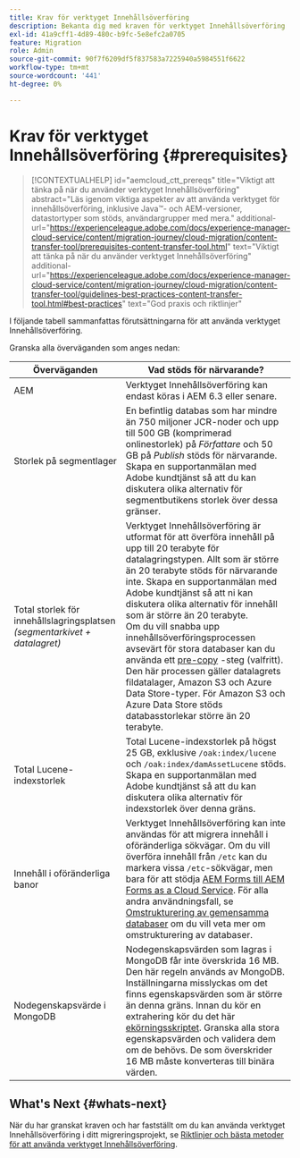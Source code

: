 ```yaml
---
title: Krav för verktyget Innehållsöverföring
description: Bekanta dig med kraven för verktyget Innehållsöverföring
exl-id: 41a9cff1-4d89-480c-b9fc-5e8efc2a0705
feature: Migration
role: Admin
source-git-commit: 90f7f6209df5f837583a7225940a5984551f6622
workflow-type: tm+mt
source-wordcount: '441'
ht-degree: 0%

---
```


# Krav för verktyget Innehållsöverföring {#prerequisites}

>[!CONTEXTUALHELP]
>id="aemcloud_ctt_prereqs"
>title="Viktigt att tänka på när du använder verktyget Innehållsöverföring"
>abstract="Läs igenom viktiga aspekter av att använda verktyget för innehållsöverföring, inklusive Java™- och AEM-versioner, datastortyper som stöds, användargrupper med mera."
>additional-url="https://experienceleague.adobe.com/docs/experience-manager-cloud-service/content/migration-journey/cloud-migration/content-transfer-tool/prerequisites-content-transfer-tool.html" text="Viktigt att tänka på när du använder verktyget Innehållsöverföring"
>additional-url="https://experienceleague.adobe.com/docs/experience-manager-cloud-service/content/migration-journey/cloud-migration/content-transfer-tool/guidelines-best-practices-content-transfer-tool.html#best-practices" text="God praxis och riktlinjer"

I följande tabell sammanfattas förutsättningarna för att använda verktyget Innehållsöverföring.

Granska alla överväganden som anges nedan:

| Överväganden | Vad stöds för närvarande? |
|--------------------------------------------------------------------|--------------------------------------------------------------------------------------------------------------------------------------------------------------------------------------------------------------------------------------------------------------------------------------------------------------------------------------------------------------------------------------------------------------------------------------------------------------------------------------------------------------------------------------------------------------------------------------------------------------------------------------------------------------------------------------------------------------------------------------------------------------------|
| AEM | Verktyget Innehållsöverföring kan endast köras i AEM 6.3 eller senare. |
| Storlek på segmentlager | En befintlig databas som har mindre än 750 miljoner JCR-noder och upp till 500 GB (komprimerad onlinestorlek) på *Författare* och 50 GB på *Publish* stöds för närvarande. Skapa en supportanmälan med Adobe kundtjänst så att du kan diskutera olika alternativ för segmentbutikens storlek över dessa gränser. |
| Total storlek för innehållslagringsplatsen <br>*(segmentarkivet + datalagret)* | Verktyget Innehållsöverföring är utformat för att överföra innehåll på upp till 20 terabyte för datalagringstypen. Allt som är större än 20 terabyte stöds för närvarande inte. Skapa en supportanmälan med Adobe kundtjänst så att ni kan diskutera olika alternativ för innehåll som är större än 20 terabyte. <br>Om du vill snabba upp innehållsöverföringsprocessen avsevärt för stora databaser kan du använda ett [pre-copy](https://experienceleague.adobe.com/docs/experience-manager-cloud-service/content/migration-journey/cloud-migration/content-transfer-tool/handling-large-content-repositories.html#setting-up-pre-copy-step) -steg (valfritt). Den här processen gäller datalagrets fildatalager, Amazon S3 och Azure Data Store-typer. För Amazon S3 och Azure Data Store stöds databasstorlekar större än 20 terabyte. |
| Total Lucene-indexstorlek | Total Lucene-indexstorlek på högst 25 GB, exklusive `/oak:index/lucene` och `/oak:index/damAssetLucene` stöds. Skapa en supportanmälan med Adobe kundtjänst så att du kan diskutera olika alternativ för indexstorlek över denna gräns. |
| Innehåll i oföränderliga banor | Verktyget Innehållsöverföring kan inte användas för att migrera innehåll i oföränderliga sökvägar. Om du vill överföra innehåll från `/etc` kan du markera vissa `/etc`-sökvägar, men bara för att stödja [AEM Forms till AEM Forms as a Cloud Service](https://experienceleague.adobe.com/docs/experience-manager-cloud-service/content/forms/setup-configure-migrate/migrate-to-forms-as-a-cloud-service.html#paths-of-various-aem-forms-specific-assets). För alla andra användningsfall, se [Omstrukturering av gemensamma databaser](https://experienceleague.adobe.com/docs/experience-manager-65/deploying/restructuring/all-repository-restructuring-in-aem-6-5.html) om du vill veta mer om omstrukturering av databaser. |
| Nodegenskapsvärde i MongoDB | Nodegenskapsvärden som lagras i MongoDB får inte överskrida 16 MB. Den här regeln används av MongoDB. Inställningarna misslyckas om det finns egenskapsvärden som är större än denna gräns. Innan du kör en extrahering kör du det här [ekörningsskriptet](https://repo1.maven.org/maven2/org/apache/jackrabbit/oak-run/1.38.0/oak-run-1.38.0.jar). Granska alla stora egenskapsvärden och validera dem om de behövs. De som överskrider 16 MB måste konverteras till binära värden. |

## What&#39;s Next {#whats-next}

När du har granskat kraven och har fastställt om du kan använda verktyget Innehållsöverföring i ditt migreringsprojekt, se [Riktlinjer och bästa metoder för att använda verktyget Innehållsöverföring](https://experienceleague.adobe.com/docs/experience-manager-cloud-service/content/migration-journey/cloud-migration/content-transfer-tool/guidelines-best-practices-content-transfer-tool.html).
